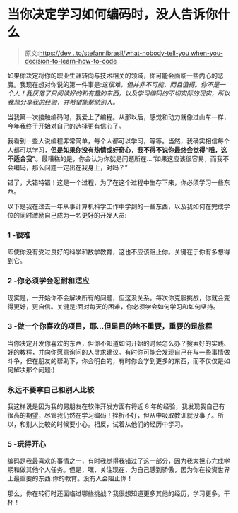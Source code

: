 # 当你决定学习如何编码时，没人告诉你什么

> 原文:[https://dev . to/stefannibrasil/what-nobody-tell-you when-you-decision-to-learn-how-to-code](https://dev.to/stefannibrasil/what-nobody-tells-you-when-you-decide-to-learn-how-to-code)

如果你决定将你的职业生涯转向与技术相关的领域，你可能会面临一些内心的恶魔。我现在想对你说的第一件事是:*这很难，但并非不可能，而且值得。你不是一个人！我厌倦了只阅读好的和有趣的东西，以及学习编码的不切实际的现实，所以我想分享我的经验，并希望能帮助别人。*

当我第一次接触编码时，我爱上了编程。从那以后，感觉和动力就像过山车一样，今年我终于开始对自己的选择更有信心了。

我看到一些人说编程非常简单，每个人都可以学习，等等。当然，我确实相信每个人都可以学习，**但是如果你没有热情或好奇心，我不得不说你最终会觉得“哦，这不适合我”**。最糟糕的是，你会认为你就是问题所在...“如果这应该很容易，而我不会编码，那么问题一定出在我身上，对吗？”

错了，大错特错！这是一个过程，为了在这个过程中生存下来，你必须学习一些东西。

以下是我在过去一年从事计算机科学工作中学到的一些东西，以及我如何在完成学位的同时激励自己成为一名更好的开发人员:

### 1 -很难

即使你没有受过良好的科学和数学教育，这也不应该阻止你。关键在于你有多想得到它。

### 2 -你必须学会忍耐和适应

现实是，一开始你不会解决所有的问题，但这没关系。每次你克服挑战，你就会变得更好，更自信。关键是:面对每天的困难，你必须学会如何学习和如何坚持。

### 3 -做一个你喜欢的项目，耶...但是目的地不重要，重要的是旅程

当你决定开发你喜欢的东西，但你不知道如何开始的时候怎么办？搜索好的实践、好的教程，并向你愿意询问的人寻求建议。有时你可能会发现自己在与一些事情做斗争，但在朋友的帮助下，你会明白的，有时你会学到更多的东西，而不仅仅是如何解决那个问题:)

### 永远不要拿自己和别人比较

我这样说是因为我的男朋友在软件开发方面有将近 8 年的经验，我发现我自己有很高的期望，尽管我仍然在学习编码！挫折不好，但从中吸取教训就没事了。所以，和别人比较的时候要小心。相反，试着从他们的经历中学习。

### 5 -玩得开心

编码是我最喜欢的事情之一，有时我觉得我错过了这一部分，因为我太担心完成学期和做其他个人任务。但是，嘿，关注现在，为自己感到骄傲，因为你在投资世界上最重要的东西:你的教育。没有人会阻止你！

那么，你在转行时还面临过哪些挑战？我很想知道更多其他的经历，学习更多。干杯！